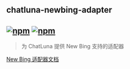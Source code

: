 ## chatluna-newbing-adapter

## [![npm](https://img.shields.io/npm/v/koishi-plugin-chatluna-newbing-adapter)](https://www.npmjs.com/package/koishi-plugin-chatluna-newbing-adapter) [![npm](https://img.shields.io/npm/dm/koishi-plugin-chatluna-newbing-adapter)](https://www.npmjs.com/package//koishi-plugin-chatluna-newbing-adapter)

> 为 ChatLuna 提供 New Bing 支持的适配器

[New Bing 适配器文档](https://chatluna.chat/guide/configure-model-platform/bing-chat.html)
